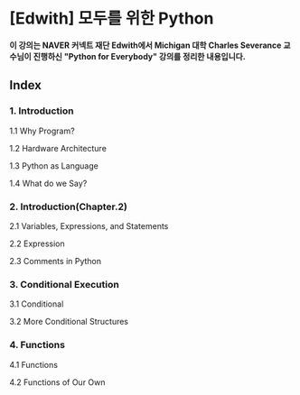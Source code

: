 
# [Edwith] 모두를 위한 Python

**이 강의는 NAVER 커넥트 재단 Edwith에서 Michigan 대학 Charles Severance 교수님이 진행하신 "Python for Everybody" 강의를 정리한 내용입니다.**

## Index

### **1. Introduction**

1.1 Why Program?

1.2 Hardware Architecture

1.3 Python as Language

1.4 What do we Say?


### **2. Introduction(Chapter.2)**

2.1 Variables, Expressions, and Statements 

2.2 Expression

2.3 Comments in Python


### **3. Conditional Execution**

3.1 Conditional

3.2 More Conditional Structures


### **4. Functions**

4.1 Functions

4.2 Functions of Our Own